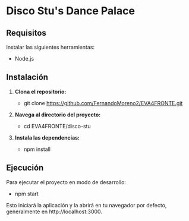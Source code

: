 # Disco Stu's Dance Palace
## Requisitos

Instalar las siguientes herramientas:
  - Node.js 

 ## Instalación
  1. **Clona el repositorio:**    
       - git clone https://github.com/FernandoMoreno2/EVA4FRONTE.git

  2. **Navega al directorio del proyecto:**
        - cd EVA4FRONTE/disco-stu

  3. **Instala las dependencias:**
        - npm install

## Ejecución

Para ejecutar el proyecto en modo de desarrollo:

  - npm start

Esto iniciará la aplicación y la abrirá en tu navegador por defecto, generalmente en http://localhost:3000.

